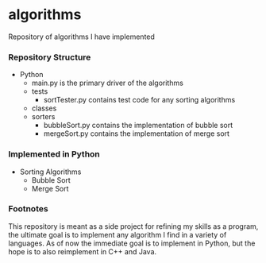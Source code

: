 # algorithms
Repository of algorithms I have implemented

### Repository Structure
* Python
  * main.py is the primary driver of the algorithms
  * tests
     * sortTester.py contains test code for any sorting algorithms
  *  classes
    * sorters
      * bubbleSort.py contains the implementation of bubble sort
      * mergeSort.py contains the implementation of merge sort


### Implemented in Python
* Sorting Algorithms
  * Bubble Sort
  * Merge Sort

### Footnotes
This repository is meant as a side project for refining my skills as a program, the ultimate goal is to implement any algorithm I find in a variety of languages. As of now the immediate goal is to implement in Python, but the hope is to also reimplement in C++ and Java.
